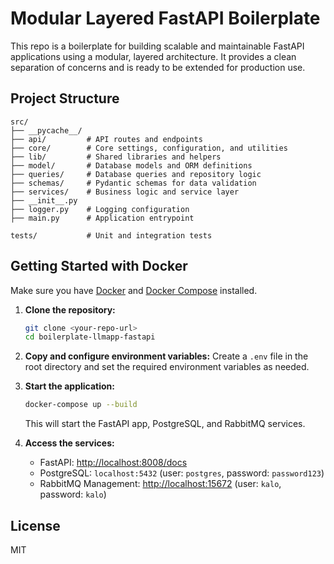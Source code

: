 # Modular Layered FastAPI Boilerplate

This repo is a boilerplate for building scalable and maintainable FastAPI applications using a modular, layered architecture. It provides a clean separation of concerns and is ready to be extended for production use.

## Project Structure

```
src/
├── __pycache__/
├── api/         # API routes and endpoints
├── core/        # Core settings, configuration, and utilities
├── lib/         # Shared libraries and helpers
├── model/       # Database models and ORM definitions
├── queries/     # Database queries and repository logic
├── schemas/     # Pydantic schemas for data validation
├── services/    # Business logic and service layer
├── __init__.py
├── logger.py    # Logging configuration
├── main.py      # Application entrypoint

tests/           # Unit and integration tests
```

## Getting Started with Docker

Make sure you have [Docker](https://www.docker.com/) and [Docker Compose](https://docs.docker.com/compose/) installed.

1. **Clone the repository:**
   ```bash
   git clone <your-repo-url>
   cd boilerplate-llmapp-fastapi
   ```

2. **Copy and configure environment variables:**
   Create a `.env` file in the root directory and set the required environment variables as needed.

3. **Start the application:**
   ```bash
   docker-compose up --build
   ```

   This will start the FastAPI app, PostgreSQL, and RabbitMQ services.

4. **Access the services:**
   - FastAPI: [http://localhost:8008/docs](http://localhost:8008/docs)
   - PostgreSQL: `localhost:5432` (user: `postgres`, password: `password123`)
   - RabbitMQ Management: [http://localhost:15672](http://localhost:15672) (user: `kalo`, password: `kalo`)

## License

MIT
